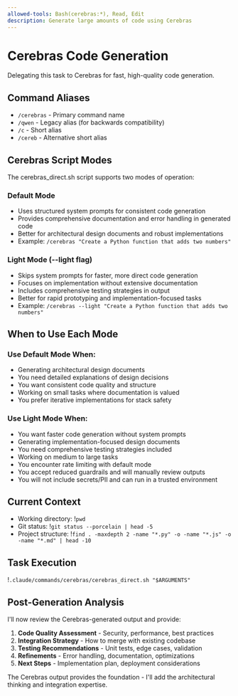 ```yaml
---
allowed-tools: Bash(cerebras:*), Read, Edit
description: Generate large amounts of code using Cerebras
---
```


# Cerebras Code Generation

Delegating this task to Cerebras for fast, high-quality code generation.

## Command Aliases
- `/cerebras` - Primary command name
- `/qwen` - Legacy alias (for backwards compatibility)
- `/c` - Short alias
- `/cereb` - Alternative short alias

## Cerebras Script Modes

The cerebras_direct.sh script supports two modes of operation:

### Default Mode
- Uses structured system prompts for consistent code generation
- Provides comprehensive documentation and error handling in generated code
- Better for architectural design documents and robust implementations
- Example: `/cerebras "Create a Python function that adds two numbers"`

### Light Mode (--light flag)
- Skips system prompts for faster, more direct code generation
- Focuses on implementation without extensive documentation
- Includes comprehensive testing strategies in output
- Better for rapid prototyping and implementation-focused tasks
- Example: `/cerebras --light "Create a Python function that adds two numbers"`

## When to Use Each Mode

### Use Default Mode When:
- Generating architectural design documents
- You need detailed explanations of design decisions
- You want consistent code quality and structure
- Working on small tasks where documentation is valued
- You prefer iterative implementations for stack safety

### Use Light Mode When:
- You want faster code generation without system prompts
- Generating implementation-focused design documents
- You need comprehensive testing strategies included
- Working on medium to large tasks
- You encounter rate limiting with default mode
- You accept reduced guardrails and will manually review outputs
- You will not include secrets/PII and can run in a trusted environment

## Current Context
- Working directory: !`pwd`
- Git status: !`git status --porcelain | head -5`
- Project structure: !`find . -maxdepth 2 -name "*.py" -o -name "*.js" -o -name "*.md" | head -10`

## Task Execution

!`.claude/commands/cerebras/cerebras_direct.sh "$ARGUMENTS"`

## Post-Generation Analysis

I'll now review the Cerebras-generated output and provide:

1. **Code Quality Assessment** - Security, performance, best practices
2. **Integration Strategy** - How to merge with existing codebase  
3. **Testing Recommendations** - Unit tests, edge cases, validation
4. **Refinements** - Error handling, documentation, optimizations
5. **Next Steps** - Implementation plan, deployment considerations

The Cerebras output provides the foundation - I'll add the architectural thinking and integration expertise.